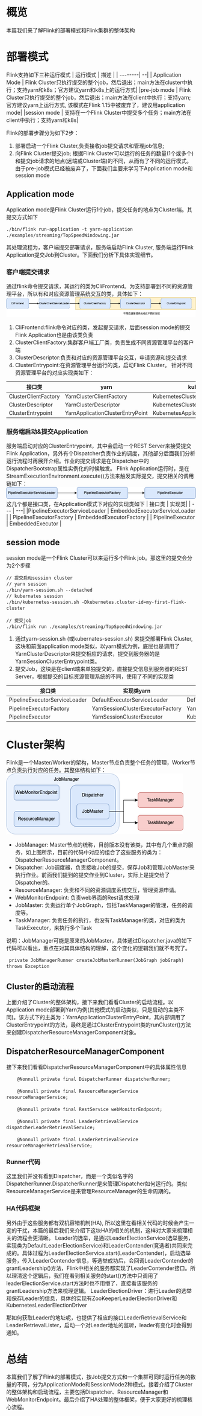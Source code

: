 
# 概览
本篇我们来了解Flink的部署模式和Flink集群的整体架构

# 部署模式

Flink支持如下三种运行模式
| 运行模式 | 描述 |
| --------| --|
| Application Mode | Flink Cluster只执行提交的整个job，然后退出；main方法在cluster中执行；支持yarn和k8s；官方建议yarn和k8s上的运行方式|
|pre-job mode | Flink Cluster只执行提交的整个job，然后退出；main方法在client中执行；支持yarn;官方建议yarn上运行方式, 该模式在Flink 1.15中被废弃了，建议用application mode|
|session mode | 支持在一个Flink Cluster中提交多个任务；main方法在client中执行；支持yarn和k8s|

Flink的部署步骤分为如下2步：
1. 部署启动一个Flink Cluster,负责接收job提交请求和管理job信息;
2. 向Flink Cluster提交job;
根据Flink Cluster可以运行的任务的数量(1个或多个)和提交job请求的地点(远端或Cluster端)的不同，从而有了不同的运行模式。由于pre-job模式已经被废弃了，下面我们主要来学习下Application mode和session mode

## Application mode
Application mode是Flink Cluster运行1个job，提交任务的地点为Cluster端。其提交方式如下
```
./bin/flink run-application -t yarn-application ./examples/streaming/TopSpeedWindowing.jar
```
其处理流程为，客户端提交部署请求，服务端启动Flink Cluster, 服务端运行Flink Application提交Job到Cluster。下面我们分析下具体实现细节。
### 客户端提交请求
通过flink命令提交请求，其运行的类为CliFrontend。为支持部署到不同的资源管理平台，所以有和对应资源管理系统交互的类，具体如下：
![](images/Application模式提交流程.png)
1. CliFrontend:flink命令对应的类，发起提交请求，后面session mode的提交Flink Application也是由该类负责
2. ClusterClientFactory:集群客户端工厂类，负责生成不同资源管理平台的客户端
3. ClusterDescriptor:负责和对应的资源管理平台交互，申请资源和提交请求
4. ClusterEntrypoint:在资源管理平台运行的类，启动Flink Cluster。
针对不同资源管理平台的对应实现类如下：

| 接口类 | yarn | kubernates |
| ----- | ----| ---- |
| ClusterClientFactory | YarnClusterClientFactory | KubernetesClusterClientFactory |
| ClusterDescriptor | YarnClusterDescriptor | KubernetesClusterDescriptor |
| ClusterEntrypoint | YarnApplicationClusterEntryPoint | KubernetesApplicationClusterEntrypoint |

### 服务端启动&提交Application
服务端启动对应的ClusterEntrypoint，其中会启动一个REST Server来接受提交Flink Application，另外有个Dispatcher负责作业的调度，其他部分后面我们分析运行流程时再展开介绍。作业的提交请求是在Dispatcher中的DispatcherBootstrap属性实例化的时候触发。
Flink Application运行时，是在StreamExecutionEnvironment.execute()方法来触发实际提交，提交相关的调用链如下：
![](images/application_提交调用链.png)
这几个都是接口类，在Application模式下对应的实现类如下
| 接口类 | 实现类|
| --- | ---| 
|PipelineExecutorServiceLoader | EmbeddedExecutorServiceLoader |
| PipelineExecutorFactory | EmbeddedExecutorFactory |
| PipelineExecutor | EmbeddedExecutor |

## session mode
session mode是一个Flink Cluster可以来运行多个Flink job。那这里的提交会分为2个步骤
```
// 提交启动session cluster
// yarn session
./bin/yarn-session.sh --detached
// kubernates session
./bin/kubernetes-session.sh -Dkubernetes.cluster-id=my-first-flink-cluster

// 提交job
./bin/flink run ./examples/streaming/TopSpeedWindowing.jar
```
1. 通过yarn-session.sh (或kubernates-session.sh) 来提交部署Flink Cluster,这块和前面application mode类似，以yarn模式为例，底层也是调用了YarnClusterDescriptor来提交相应的请求，提交到服务器的是YarnSessionClusterEntrypoint类。
2. 提交Job，这块是在client端来单独提交的，直接提交信息到服务器的REST Server，根据提交的目标资源管理系统的不同，使用了不同的实现类

| 接口类 | 实现类yarn| 实现类kubernates |
| --- | ---| -- |
|PipelineExecutorServiceLoader | DefaultExecutorServiceLoader | DefaultExecutorServiceLoader|
| PipelineExecutorFactory | YarnSessionClusterExecutorFactory | YarnSessionClusterExecutorFactory | 
| PipelineExecutor | YarnSessionClusterExecutor | KubernetesSessionClusterExecutor|

# Cluster架构
Flink是一个Master/Worker的架构，Master节点负责整个任务的管理，Worker节点负责执行对应的任务。其整体结构如下：
![](images/JobManager%E7%BB%93%E6%9E%84.png)
* JobManager: Master节点的统称，目前版本没有该类，其中有几个重点的服务，如上图所示，目前的代码中对应的组合了这些服务的类为：DispatcherResourceManagerComponent。
* Dispatcher: Job调度器，负责接收Job的提交，保存Job和管理JobMaster来执行作业。前面我们提到的提交作业到Cluster，实际上是提交给了Dispatcher的。
* ResourceManager: 负责和不同的资源调度系统交互，管理资源申请。
* WebMonitorEndpoint: 负责web界面的Rest请求处理
* JobMaster: 负责运行单个JobGraph，包括TaskManager的管理，任务的调度等。
* TaskManager: 负责任务的执行，也没有TaskManager的类，对应的类为TaskExecutor，来执行多个Task

说明：JobManager可能是原来的JobMaster，具体通过Dispatcher.java的如下代码可以看出，重点在对其具体结构的理解，这个变化的逻辑我们就不考究了。
```
 private JobManagerRunner createJobMasterRunner(JobGraph jobGraph) throws Exception
```

## Cluster的启动流程
上面介绍了Cluster的整体架构，接下来我们看看Cluster的启动流程。以Application mode部署到Yarn为例(其他模式的启动类似，只是启动的主类不同)。该方式下的主类为：YarnApplicationClusterEntryPoint，其内部调用了ClusterEntrypoint的方法，最终是通过ClusterEntrypoint类的runCluster()方法来创建DispatcherResourceManagerComponent对象。

## DispatcherResourceManagerComponent
接下来我们看看DispatcherResourceManagerComponent中的具体属性信息
```
    @Nonnull private final DispatcherRunner dispatcherRunner;

    @Nonnull private final ResourceManagerService resourceManagerService;

    @Nonnull private final RestService webMonitorEndpoint;

    @Nonnull private final LeaderRetrievalService dispatcherLeaderRetrievalService;

    @Nonnull private final LeaderRetrievalService resourceManagerRetrievalService;
```

### Runner代码
这里我们并没有看到Dispatcher，而是一个类似名字的DispatcherRunner.DispatcherRunner是来管理Dispatcher如何运行的。类似ResourceManagerService是来管理ResourceManager的生命周期的。

### HA代码框架
另外由于这些服务都有双机容错机制(HA), 所以这里在看相关代码的时候会产生一定的干扰，本篇的最后我们来介绍下这块HA的相关的机制，这样对大家来梳理相关的流程会更清晰。
Leader的选举，是通过LeaderElectionService(选举服务，实现类为DefaultLeaderElectionService)和LeaderContender(竞选者)共同来完成的。具体过程为LeaderElectionService.start(LeaderContender)，启动选举服务，传入LeaderContender信息，等选举成功后，会回调LeaderContender的grantLeadership()方法，Flink中相关的服务都实现了LeaderContender接口。所以理清这个逻辑后，我们在看到相关服务的start()方法中只调用了leaderElectionService.start方法时也不用懵了，直接看该服务的grantLeadership方法来梳理逻辑。
LeaderElectionDriver：进行Leader的选举和保存Leader的信息，具体的实现有ZooKeeperLeaderElectionDriver和KubernetesLeaderElectionDriver

那如何获取Leader的地址呢，也提供了相应的接口LeaderRetrievalService和LeaderRetrievalLister，启动一个对Leader地址的监听，leader有变化时会得到通知。

# 总结
本篇我们了解了Flink的部署模式，按Job提交方式和一个集群可同时运行任务的数量的不同，分为ApplicationMode和SessionMode2种模式。接着介绍了Cluster的整体架构和启动流程，主要包括Dispatcher、ResourceManager和WebMonitorEndpoint。最后介绍了HA处理的整体框架，便于大家更好的梳理核心流程。